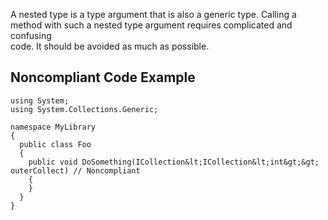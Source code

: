 
A nested type is a type argument that is also a generic type. Calling a method with such a nested type argument requires complicated and confusing<br>code. It should be avoided as much as possible.

## Noncompliant Code Example


    using System;
    using System.Collections.Generic;
    
    namespace MyLibrary
    {
      public class Foo
      {
        public void DoSomething(ICollection&lt;ICollection&lt;int&gt;&gt; outerCollect) // Noncompliant
        {
        }
      }
    }

